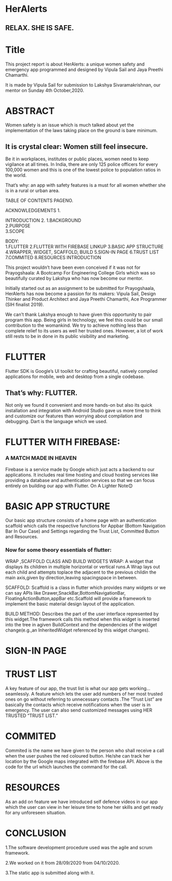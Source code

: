 # HerAlerts
## RELAX. SHE IS SAFE.
#                                                    Title

This project report is about HerAlerts:  a unique women safety and emergency app programmed and designed by Vipula Sail and Jaya Preethi Chamarthi.


It is made by Vipula Sail for submission to Lakshya Sivaramakrishnan, our mentor on Sunday 4th October,2020.
# ABSTRACT

Women safety is an issue which is much talked about yet the implementation of the laws taking place on the ground is bare minimum.

   ##   It is crystal clear: Women still feel insecure.

Be it in workplaces, institutes or public places, women need to keep vigilance at all times. In India, there are only 125 police officers for every 100,000 women and this is one of the lowest police to population ratios in the world.
 
That’s why: an app with safety features is a must for all women whether she is in a rural or urban area.



TABLE OF CONTENTS         PAGENO.

ACKNOWLEDGEMENTS     				1.

INTRODUCTION                2.
1.BACKGROUND							
2.PURPOSE						
3.SCOPE
				
BODY:							
1.FLUTTER
2.FLUTTER WITH FIREBASE
   LINKUP
3.BASIC APP STRUCTURE
4.WRAPPER, WIDGET, SCAFFOLD, BUILD
5.SIGN-IN PAGE
6.TRUST LIST
7.COMMITED
8.RESOURCES
INTRODUCTION

This project wouldn’t have been even conceived if it was not for Prayogshaala: A Bootcamp For Engineering College Girls which was so beautifully curated by Lakshya who has now become our mentor.

Initially started out as an assignment to be submitted for Prayogshaala, HerAlerts has now become a passion for its makers:
Vipula Sail, Design Thinker and Product Architect and Jaya Preethi Chamarthi, Ace  Programmer (SIH finalist 2019). 

We can’t thank Lakshya enough to have given this opportunity to pair program this app. Being girls in technology, we feel this could be our small contribution to the womankind. We try to achieve nothing less than complete relief to its users as well her trusted ones.
However, a lot of work still rests to be in done in its public visibility
and marketing.

# FLUTTER
Flutter SDK is Google’s UI toolkit for crafting beautiful, natively compiled applications for mobile, web and desktop from a single codebase.
## That’s why: FLUTTER.
Not only we found it convenient and more hands-on but also its quick installation and integration with Android Studio gave us more time to think and customize our features than worrying about compilation and debugging. Dart is the language which we used.
# FLUTTER WITH FIREBASE:
### A MATCH MADE IN HEAVEN
 Firebase is a service made by Google which just acts a backend to our applications. 
 It includes real time hosting and cloud hosting services like providing a database and authentication services so that we can focus entirely on building our app with Flutter.
On A Lighter Note😊
# BASIC APP STRUCTURE        
Our basic app structure consists of a home page with an authentication scaffold which calls the respective functions for Appbar (Bottom Navigation Bar In Our Case) and Settings regarding the Trust List, Committed Button and Resources.


### Now for some theory essentials of flutter:   

WRAP ,SCAFFOLD CLASS AND  BUILD WIDGETS
WRAP: A widget that displays its children in multiple horizontal or vertical runs.A Wrap lays  out each child and attempts toplace the adjacent to the previous childin the main axis,given by direction,leaving spacingspace in between.

SCAFFOLD: Scaffold is a class in flutter which provides many widgets or we can say APIs like Drawer,SnackBar,BottomNavigationBar,
FloatingActionButton,appBar etc.Scaffold will provide a framework to implement the basic material design layout of the application.

BUILD METHOD:
Describes the part of the user interface represented by this widget.The framework calls this method when this widget is inserted into the tree in agiven BuildContext and the dependencies of the widget change(e.g.,an InheritedWidget referenced by this widget changes).


# SIGN-IN PAGE	

                              

    


                                  
# TRUST LIST

A key feature of our app, the trust list is what our app gets working…seamlessly. A feature which lets the user add numbers of her most trusted ones on go without referring to unnecessary contacts .The “Trust List” are  basically the contacts which receive notifications when the user is in emergency. The user can also send customized messages using HER TRUSTED “TRUST LIST.”

                                              

# COMMITED
 
Commited is the name we have given to the person who shall receive a call when the user pushes the red coloured button.
He/she can track her location by the Google maps integrated with the firebase API.
Above is the code for the url which launches the command for the call.








# 	RESOURCES

As an add on feature we have introduced self defence videos in our app which the user can view in her leisure time to hone her skills and get ready for any unforeseen situation.
















# CONCLUSION

1.The software development procedure used was the agile and scrum framework. 

2.We worked on it from 28/09/2020 from 04/10/2020.

3.The static app is submitted along with it.



